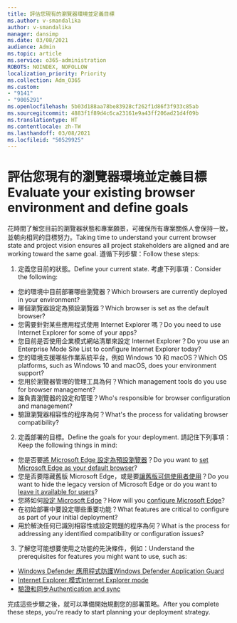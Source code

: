 ```yaml
---
title: 評估您現有的瀏覽器環境並定義目標
ms.author: v-smandalika
author: v-smandalika
manager: dansimp
ms.date: 03/08/2021
audience: Admin
ms.topic: article
ms.service: o365-administration
ROBOTS: NOINDEX, NOFOLLOW
localization_priority: Priority
ms.collection: Adm_O365
ms.custom:
- "9141"
- "9005291"
ms.openlocfilehash: 5b03d188aa78be83928cf262f1d86f3f933c85ab
ms.sourcegitcommit: 4883f1f89d4c6ca23161e9a43ff206ad21d4f09b
ms.translationtype: HT
ms.contentlocale: zh-TW
ms.lasthandoff: 03/08/2021
ms.locfileid: "50529925"
---
```

# <a name="evaluate-your-existing-browser-environment-and-define-goals"></a><span data-ttu-id="d382b-102">評估您現有的瀏覽器環境並定義目標</span><span class="sxs-lookup"><span data-stu-id="d382b-102">Evaluate your existing browser environment and define goals</span></span>

<span data-ttu-id="d382b-103">花時間了解您目前的瀏覽器狀態和專案願景，可確保所有專案關係人會保持一致，並朝向相同的目標努力。</span><span class="sxs-lookup"><span data-stu-id="d382b-103">Taking time to understand your current browser state and project vision ensures all project stakeholders are aligned and are working toward the same goal.</span></span> <span data-ttu-id="d382b-104">遵循下列步驟：</span><span class="sxs-lookup"><span data-stu-id="d382b-104">Follow these steps:</span></span>

1. <span data-ttu-id="d382b-105">定義您目前的狀態。</span><span class="sxs-lookup"><span data-stu-id="d382b-105">Define your current state.</span></span> <span data-ttu-id="d382b-106">考慮下列事項：</span><span class="sxs-lookup"><span data-stu-id="d382b-106">Consider the following:</span></span>
- <span data-ttu-id="d382b-107">您的環境中目前部署哪些瀏覽器？</span><span class="sxs-lookup"><span data-stu-id="d382b-107">Which browsers are currently deployed in your environment?</span></span>
- <span data-ttu-id="d382b-108">哪個瀏覽器設定為預設瀏覽器？</span><span class="sxs-lookup"><span data-stu-id="d382b-108">Which browser is set as the default browser?</span></span>
- <span data-ttu-id="d382b-109">您需要針對某些應用程式使用 Internet Explorer 嗎？</span><span class="sxs-lookup"><span data-stu-id="d382b-109">Do you need to use Internet Explorer for some of your apps?</span></span>
- <span data-ttu-id="d382b-110">您目前是否使用企業模式網站清單來設定 Internet Explorer？</span><span class="sxs-lookup"><span data-stu-id="d382b-110">Do you use an Enterprise Mode Site List to configure Internet Explorer today?</span></span>
- <span data-ttu-id="d382b-111">您的環境支援哪些作業系統平台，例如 Windows 10 和 macOS？</span><span class="sxs-lookup"><span data-stu-id="d382b-111">Which OS platforms, such as Windows 10 and macOS, does your environment support?</span></span>
- <span data-ttu-id="d382b-112">您用於瀏覽器管理的管理工具為何？</span><span class="sxs-lookup"><span data-stu-id="d382b-112">Which management tools do you use for browser management?</span></span>
- <span data-ttu-id="d382b-113">誰負責瀏覽器的設定和管理？</span><span class="sxs-lookup"><span data-stu-id="d382b-113">Who's responsible for browser configuration and management?</span></span>
- <span data-ttu-id="d382b-114">驗證瀏覽器相容性的程序為何？</span><span class="sxs-lookup"><span data-stu-id="d382b-114">What's the process for validating browser compatibility?</span></span>
2. <span data-ttu-id="d382b-115">定義部署的目標。</span><span class="sxs-lookup"><span data-stu-id="d382b-115">Define the goals for your deployment.</span></span> <span data-ttu-id="d382b-116">請記住下列事項：</span><span class="sxs-lookup"><span data-stu-id="d382b-116">Keep the following things in mind:</span></span>
- <span data-ttu-id="d382b-117">您是否要[將 Microsoft Edge 設定為預設瀏覽器](https://docs.microsoft.com/DeployEdge/edge-default-browser)？</span><span class="sxs-lookup"><span data-stu-id="d382b-117">Do you want to [set Microsoft Edge as your default browser](https://docs.microsoft.com/DeployEdge/edge-default-browser)?</span></span>
- <span data-ttu-id="d382b-118">您是否要隱藏舊版 Microsoft Edge，或是要[讓舊版可供使用者使用](https://docs.microsoft.com/DeployEdge/microsoft-edge-sysupdate-access-old-edge)？</span><span class="sxs-lookup"><span data-stu-id="d382b-118">Do you want to hide the legacy version of Microsoft Edge or do you want to [leave it available for users](https://docs.microsoft.com/DeployEdge/microsoft-edge-sysupdate-access-old-edge)?</span></span>
- <span data-ttu-id="d382b-119">您將如何[設定 Microsoft Edge](https://docs.microsoft.com/DeployEdge/configure-microsoft-edge)？</span><span class="sxs-lookup"><span data-stu-id="d382b-119">How will you [configure Microsoft Edge](https://docs.microsoft.com/DeployEdge/configure-microsoft-edge)?</span></span>
- <span data-ttu-id="d382b-120">在初始部署中要設定哪些重要功能？</span><span class="sxs-lookup"><span data-stu-id="d382b-120">What features are critical to configure as part of your initial deployment?</span></span>
- <span data-ttu-id="d382b-121">用於解決任何已識別相容性或設定問題的程序為何？</span><span class="sxs-lookup"><span data-stu-id="d382b-121">What is the process for addressing any identified compatibility or configuration issues?</span></span>
3. <span data-ttu-id="d382b-122">了解您可能想要使用之功能的先決條件，例如：</span><span class="sxs-lookup"><span data-stu-id="d382b-122">Understand the prerequisites for features you might want to use, such as:</span></span>
- [<span data-ttu-id="d382b-123">Windows Defender 應用程式防護</span><span class="sxs-lookup"><span data-stu-id="d382b-123">Windows Defender Application Guard</span></span>](https://docs.microsoft.com/windows/security/threat-protection/microsoft-defender-application-guard/reqs-md-app-guard)
- [<span data-ttu-id="d382b-124">Internet Explorer 模式</span><span class="sxs-lookup"><span data-stu-id="d382b-124">Internet Explorer mode</span></span>](https://docs.microsoft.com/DeployEdge/edge-ie-mode)
- [<span data-ttu-id="d382b-125">驗證和同步</span><span class="sxs-lookup"><span data-stu-id="d382b-125">Authentication and sync</span></span>](https://docs.microsoft.com/DeployEdge/microsoft-edge-security-identity)

<span data-ttu-id="d382b-126">完成這些步驟之後，就可以準備開始規劃您的部署策略。</span><span class="sxs-lookup"><span data-stu-id="d382b-126">After you complete these steps, you're ready to start planning your deployment strategy.</span></span>
